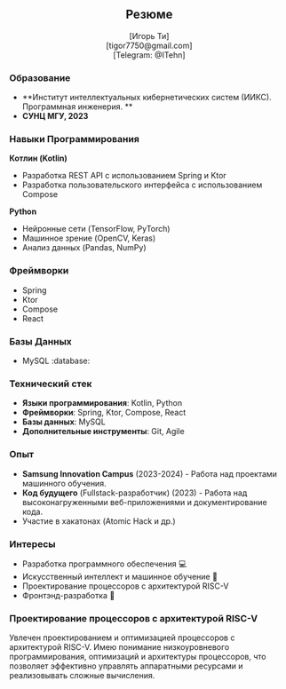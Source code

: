 ## <h2 align='center'>Резюме</h2>

<p align='center'>[Игорь Ти]<br>
[tigor7750@gmail.com]<br>
[Telegram: @ITehn]</p>

### Образование

- **Институт интеллектуальных кибернетических систем (ИИКС). Программная инженерия. **
- **СУНЦ МГУ, 2023**

### Навыки Программирования

**Котлин (Kotlin)**
- Разработка REST API с использованием Spring и Ktor
- Разработка пользовательского интерфейса с использованием Compose

**Python**
- Нейронные сети (TensorFlow, PyTorch)
- Машинное зрение (OpenCV, Keras)
- Анализ данных (Pandas, NumPy)

### Фреймворки

- Spring
- Ktor
- Compose
- React

### Базы Данных

- MySQL :database:

### Технический стек

- **Языки программирования**: Kotlin, Python
- **Фреймворки**: Spring, Ktor, Compose, React
- **Базы данных**: MySQL
- **Дополнительные инструменты**: Git, Agile

### Опыт

- **Samsung Innovation Campus** (2023-2024) - Работа над проектами машинного обучения.
- **Код будущего** (Fullstack-разработчик) (2023) - Работа над высоконагруженными веб-приложениями и документирование кода.
- Участие в хакатонах (Atomic Hack и др.) 

### Интересы

- Разработка программного обеспечения 💻
- Искусственный интеллект и машинное обучение 🤖
- Проектирование процессоров с архитектурой RISC-V
- Фронтэнд-разработка 📱

### Проектирование процессоров с архитектурой RISC-V

Увлечен проектированием и оптимизацией процессоров с архитектурой RISC-V. Имею понимание низкоуровневого программирования, оптимизаций и архитектуры процессоров, что позволяет эффективно управлять аппаратными ресурсами и реализовывать сложные вычисления.
